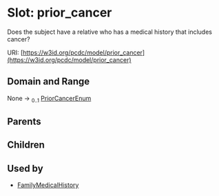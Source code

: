 
# Slot: prior_cancer


Does the subject have a relative who has a medical history that includes cancer?

URI: [https://w3id.org/pcdc/model/prior_cancer](https://w3id.org/pcdc/model/prior_cancer)


## Domain and Range

None &#8594;  <sub>0..1</sub> [PriorCancerEnum](PriorCancerEnum.md)

## Parents


## Children


## Used by

 * [FamilyMedicalHistory](FamilyMedicalHistory.md)
